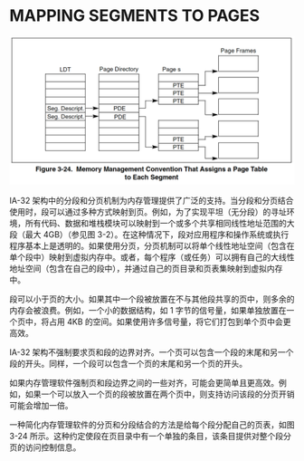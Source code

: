 # MAPPING SEGMENTS TO PAGES

![](/static/images/2502/p020.png)

IA-32 架构中的分段和分页机制为内存管理提供了广泛的支持。当分段和分页结合使用时，段可以通过多种方式映射到页。例如，为了实现平坦（无分段）的寻址环境，所有代码、数据和堆栈模块可以映射到一个或多个共享相同线性地址范围的大段（最大 4GB）（参见图 3-2）。在这种情况下，段对应用程序和操作系统或执行程序基本上是透明的。如果使用分页，分页机制可以将单个线性地址空间（包含在单个段中）映射到虚拟内存中。或者，每个程序（或任务）可以拥有自己的大线性地址空间（包含在自己的段中），并通过自己的页目录和页表集映射到虚拟内存中。

段可以小于页的大小。如果其中一个段被放置在不与其他段共享的页中，则多余的内存会被浪费。例如，一个小的数据结构，如 1 字节的信号量，如果单独放置在一个页中，将占用 4KB 的空间。如果使用许多信号量，将它们打包到单个页中会更高效。

IA-32 架构不强制要求页和段的边界对齐。一个页可以包含一个段的末尾和另一个段的开头。同样，一个段可以包含一个页的末尾和另一个页的开头。

如果内存管理软件强制页和段边界之间的一些对齐，可能会更简单且更高效。例如，如果一个可以放入一个页的段被放置在两个页中，则支持访问该段的分页开销可能会增加一倍。

一种简化内存管理软件的分页和分段结合的方法是给每个段分配自己的页表，如图 3-24 所示。这种约定使段在页目录中有一个单独的条目，该条目提供对整个段分页的访问控制信息。